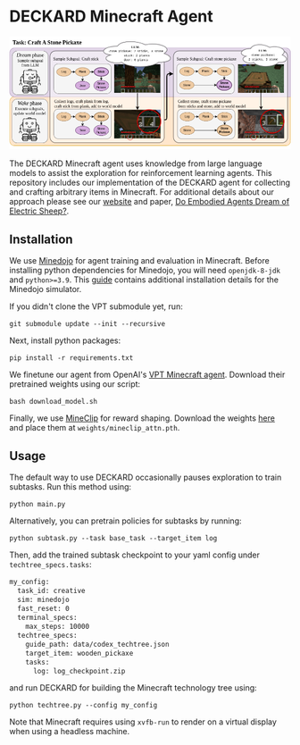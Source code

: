 # DECKARD Minecraft Agent

![image](images/deckard.png)

The DECKARD Minecraft agent uses knowledge from large language models to assist the exploration for reinforcement learning agents. This repository includes our implementation of the DECKARD agent for collecting and crafting arbitrary items in Minecraft. For additional details about our approach please see our [website](https://deckardagent.github.io/) and paper, [Do Embodied Agents Dream of Electric Sheep?](https://arxiv.org/abs/2301.12050).

## Installation

We use [Minedojo](https://github.com/MineDojo/MineDojo) for agent training and evaluation in Minecraft. Before installing python dependencies for Minedojo, you will need `openjdk-8-jdk` and `python>=3.9`. This [guide](https://docs.minedojo.org/sections/getting_started/install.html#prerequisites) contains additional installation details for the Minedojo simulator.

If you didn't clone the VPT submodule yet, run:
```
git submodule update --init --recursive
```

Next, install python packages: 
```
pip install -r requirements.txt
```

We finetune our agent from OpenAI's [VPT Minecraft agent](https://github.com/openai/Video-Pre-Training). Download their pretrained weights using our script:
```
bash download_model.sh
```

Finally, we use [MineClip](https://github.com/MineDojo/MineCLIP) for reward shaping. Download the weights [here](https://drive.google.com/file/d/1uaZM1ZLBz2dZWcn85rZmjP7LV6Sg5PZW/view?usp=sharing) and place them at `weights/mineclip_attn.pth`.

## Usage

The default way to use DECKARD occasionally pauses exploration to train subtasks. Run this method using:
```
python main.py
```

Alternatively, you can pretrain policies for subtasks by running:
```
python subtask.py --task base_task --target_item log
```

Then, add the trained subtask checkpoint to your yaml config under `techtree_specs.tasks`:
```
my_config:
  task_id: creative
  sim: minedojo
  fast_reset: 0
  terminal_specs:
    max_steps: 10000
  techtree_specs:
    guide_path: data/codex_techtree.json
    target_item: wooden_pickaxe
    tasks:
      log: log_checkpoint.zip
```

and run DECKARD for building the Minecraft technology tree using:
```
python techtree.py --config my_config
```

Note that Minecraft requires using `xvfb-run` to render on a virtual display when using a headless machine.
